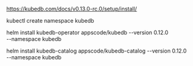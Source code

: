 https://kubedb.com/docs/v0.13.0-rc.0/setup/install/

kubectl create namespace kubedb

helm install kubedb-operator appscode/kubedb --version 0.12.0 \
  --namespace kubedb

 helm install kubedb-catalog appscode/kubedb-catalog --version 0.12.0 \
  --namespace kubedb
